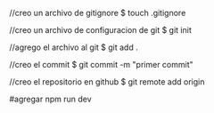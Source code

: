 
//creo un archivo de gitignore
$ touch .gitignore

//creo un archivo de configuracion de git
$ git init

//agrego el archivo al git
$ git add .

//creo el commit
$ git commit -m "primer commit"

//creo el repositorio en github
$ git remote add origin

#agregar npm run dev